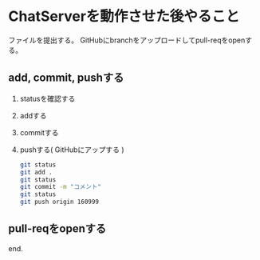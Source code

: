 # ChatServerを動作させた後やること

ファイルを提出する。
GitHubにbranchをアップロードしてpull-reqをopenする。

## add, commit, pushする

1. statusを確認する
2. addする
3. commitする
4. pushする( GitHubにアップする )

	```bash
	git status
	git add .
	git status
	git commit -m "コメント"
	git status
	git push origin 160999

	```


## pull-reqをopenする



end.
